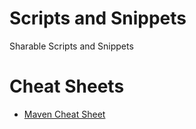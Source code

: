 # Scripts and Snippets
Sharable Scripts and Snippets

# Cheat Sheets
* [Maven Cheat Sheet](doc/maven.md)
